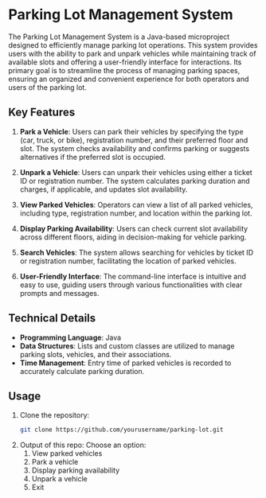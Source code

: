 # Parking Lot Management System

The Parking Lot Management System is a Java-based microproject designed to efficiently manage parking lot operations. This system provides users with the ability to park and unpark vehicles while maintaining track of available slots and offering a user-friendly interface for interactions. Its primary goal is to streamline the process of managing parking spaces, ensuring an organized and convenient experience for both operators and users of the parking lot.

## Key Features

1. **Park a Vehicle**: Users can park their vehicles by specifying the type (car, truck, or bike), registration number, and their preferred floor and slot. The system checks availability and confirms parking or suggests alternatives if the preferred slot is occupied.

2. **Unpark a Vehicle**: Users can unpark their vehicles using either a ticket ID or registration number. The system calculates parking duration and charges, if applicable, and updates slot availability.

3. **View Parked Vehicles**: Operators can view a list of all parked vehicles, including type, registration number, and location within the parking lot.

4. **Display Parking Availability**: Users can check current slot availability across different floors, aiding in decision-making for vehicle parking.

5. **Search Vehicles**: The system allows searching for vehicles by ticket ID or registration number, facilitating the location of parked vehicles.

6. **User-Friendly Interface**: The command-line interface is intuitive and easy to use, guiding users through various functionalities with clear prompts and messages.

## Technical Details

- **Programming Language**: Java
- **Data Structures**: Lists and custom classes are utilized to manage parking slots, vehicles, and their associations.
- **Time Management**: Entry time of parked vehicles is recorded to accurately calculate parking duration.

## Usage

1. Clone the repository:
   ```bash
   git clone https://github.com/yourusername/parking-lot.git
2. Output of this repo:
   Choose an option:
    1. View parked vehicles
    2. Park a vehicle
    3. Display parking availability
    4. Unpark a vehicle
    5. Exit
